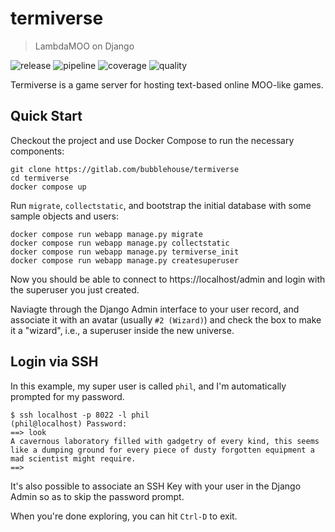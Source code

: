 # termiverse
> LambdaMOO on Django

![release](https://gitlab.com/bubblehouse/termiverse/-/badges/release.svg)
![pipeline](https://gitlab.com/bubblehouse/termiverse/badges/main/pipeline.svg?ignore_skipped=true&job=test)
![coverage](https://gitlab.com/bubblehouse/termiverse/badges/main/coverage.svg?job=test)
![quality](https://bubblehouse.gitlab.io/termiverse/badges/lint.svg)

Termiverse is a game server for hosting text-based online MOO-like games.

## Quick Start
Checkout the project and use Docker Compose to run the necessary components:

    git clone https://gitlab.com/bubblehouse/termiverse
    cd termiverse
    docker compose up

Run `migrate`, `collectstatic`, and bootstrap the initial database with some sample objects and users:

    docker compose run webapp manage.py migrate
    docker compose run webapp manage.py collectstatic
    docker compose run webapp manage.py termiverse_init
    docker compose run webapp manage.py createsuperuser

Now you should be able to connect to https://localhost/admin and login with the superuser you just created.

Naviagte through the Django Admin interface to your user record, and associate it with an avatar (usually `#2 (Wizard)`) and check the box to make it a "wizard", i.e., a superuser inside the new universe.

## Login via SSH

In this example, my super user is called `phil`, and I'm automatically prompted for my password.

    $ ssh localhost -p 8022 -l phil
    (phil@localhost) Password:
    ==> look
    A cavernous laboratory filled with gadgetry of every kind, this seems like a dumping ground for every piece of dusty forgotten equipment a mad scientist might require.
    ==>

It's also possible to associate an SSH Key with your user in the Django Admin so as to skip the password prompt.

When you're done exploring, you can hit `Ctrl-D` to exit.
